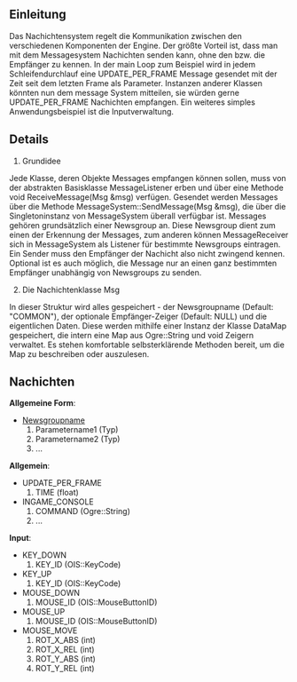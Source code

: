 ## Einleitung ##
Das Nachichtensystem regelt die Kommunikation zwischen den verschiedenen Komponenten der Engine. Der größte Vorteil ist, dass man mit dem Messagesystem Nachichten senden kann, ohne den bzw. die Empfänger zu kennen. In der main Loop zum Beispiel wird in jedem Schleifendurchlauf eine UPDATE\_PER\_FRAME Message gesendet mit der Zeit seit dem letzten Frame als Parameter. Instanzen anderer Klassen könnten nun dem message System mitteilen, sie würden gerne UPDATE\_PER\_FRAME Nachichten empfangen. Ein weiteres simples Anwendungsbeispiel ist die Inputverwaltung.


## Details ##
1. Grundidee

Jede Klasse, deren Objekte Messages empfangen können sollen, muss von der abstrakten Basisklasse MessageListener erben und über eine Methode void ReceiveMessage(Msg &msg) verfügen. Gesendet werden Messages über die Methode MessageSystem::SendMessage(Msg &msg), die über die Singletoninstanz von MessageSystem überall verfügbar ist. Messages gehören grundsätzlich einer Newsgroup an. Diese Newsgroup dient zum einen der Erkennung der Messages, zum anderen können MessageReceiver sich in MessageSystem als Listener für bestimmte Newsgroups eintragen. Ein Sender muss den Empfänger der Nachicht also nicht zwingend kennen. Optional ist es auch möglich, die Message nur an einen ganz bestimmten Empfänger unabhängig von Newsgroups zu senden.

2. Die Nachichtenklasse Msg

In dieser Struktur wird alles gespeichert - der Newsgroupname (Default: "COMMON"), der optionale Empfänger-Zeiger (Default: NULL) und die eigentlichen Daten. Diese werden mithilfe einer Instanz der Klasse DataMap gespeichert, die intern eine Map aus Ogre::String und void Zeigern verwaltet. Es stehen komfortable selbsterklärende Methoden bereit, um die Map zu beschreiben oder auszulesen.


## Nachichten ##

**Allgemeine Form**:
  * [Newsgroupname](Newsgroupname.md)
    1. Parametername1 (Typ)
    1. Parametername2 (Typ)
    1. ...

**Allgemein**:

  * UPDATE\_PER\_FRAME
    1. TIME (float)
  * INGAME\_CONSOLE
    1. COMMAND (Ogre::String)
    1. ...


**Input**:

  * KEY\_DOWN
    1. KEY\_ID (OIS::KeyCode)
  * KEY\_UP
    1. KEY\_ID (OIS::KeyCode)
  * MOUSE\_DOWN
    1. MOUSE\_ID (OIS::MouseButtonID)
  * MOUSE\_UP
    1. MOUSE\_ID (OIS::MouseButtonID)
  * MOUSE\_MOVE
    1. ROT\_X\_ABS (int)
    1. ROT\_X\_REL (int)
    1. ROT\_Y\_ABS (int)
    1. ROT\_Y\_REL (int)